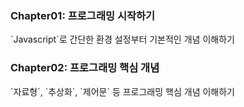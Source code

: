 <h3> Chapter01: 프로그래밍 시작하기 </h3>
`Javascript`로 간단한 환경 설정부터 기본적인 개념 이해하기

<h3> Chapter02: 프로그래밍 핵심 개념 </h3>
`자료형`, `추상화`, `제어문` 등 프로그래밍 핵심 개념 이해하기
